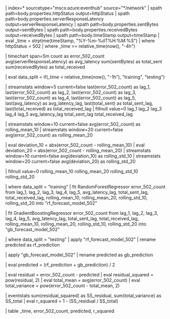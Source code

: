 | index=* sourcetype="mscs:azure:eventhub" source="*/network"
| spath path=body.properties.httpStatus output=httpStatus
| spath path=body.properties.serverResponseLatency output=serverResponseLatency
| spath path=body.properties.sentBytes output=sentBytes
| spath path=body.properties.receivedBytes output=receivedBytes
| spath path=body.timeStamp output=timeStamp
| eval _time = strptime(timeStamp, "%Y-%m-%dT%H:%M:%S")
| where httpStatus = 502
| where _time >= relative_time(now(), "-4h")

| timechart span=5m count as error_502_count avg(serverResponseLatency) as avg_latency sum(sentBytes) as total_sent sum(receivedBytes) as total_received

| eval data_split = if(_time < relative_time(now(), "-1h"), "training", "testing")

| streamstats window=5 current=false 
    last(error_502_count) as lag_1,
    last(error_502_count) as lag_2,
    last(error_502_count) as lag_3,
    last(error_502_count) as lag_4,
    last(error_502_count) as lag_5,
    last(avg_latency) as avg_latency_lag,
    last(total_sent) as total_sent_lag,
    last(total_received) as total_received_lag
| fillnull value=0 lag_1 lag_2 lag_3 lag_4 lag_5 avg_latency_lag total_sent_lag total_received_lag

| streamstats window=10 current=false avg(error_502_count) as rolling_mean_10
| streamstats window=20 current=false avg(error_502_count) as rolling_mean_20

| eval deviation_10 = abs(error_502_count - rolling_mean_10)
| eval deviation_20 = abs(error_502_count - rolling_mean_20)
| streamstats window=10 current=false avg(deviation_10) as rolling_std_10
| streamstats window=20 current=false avg(deviation_20) as rolling_std_20

| fillnull value=0 rolling_mean_10 rolling_mean_20 rolling_std_10 rolling_std_20

| where data_split = "training"
| fit RandomForestRegressor error_502_count from 
    lag_1, lag_2, lag_3, lag_4, lag_5, 
    avg_latency_lag, total_sent_lag, total_received_lag,
    rolling_mean_10, rolling_mean_20, rolling_std_10, rolling_std_20
    into "rf_forecast_model_502"

| fit GradientBoostingRegressor error_502_count from 
    lag_1, lag_2, lag_3, lag_4, lag_5, 
    avg_latency_lag, total_sent_lag, total_received_lag,
    rolling_mean_10, rolling_mean_20, rolling_std_10, rolling_std_20
    into "gb_forecast_model_502"

| where data_split = "testing"
| apply "rf_forecast_model_502"
| rename predicted as rf_prediction

| apply "gb_forecast_model_502"
| rename predicted as gb_prediction

| eval predicted = (rf_prediction + gb_prediction) / 2

| eval residual = error_502_count - predicted
| eval residual_squared = pow(residual, 2)
| eval total_mean = avg(error_502_count)
| eval total_variance = pow(error_502_count - total_mean, 2)

| eventstats sum(residual_squared) as SS_residual, sum(total_variance) as SS_total
| eval r_squared = 1 - (SS_residual / SS_total)

| table _time, error_502_count, predicted, r_squared